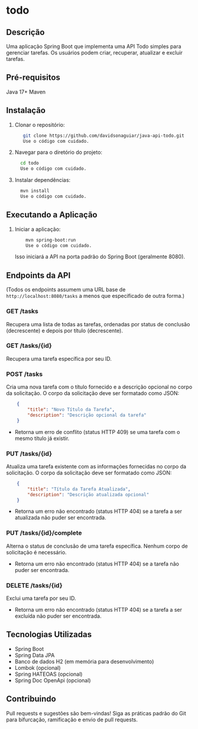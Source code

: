 # todo

## Descrição

Uma aplicação Spring Boot que implementa uma API Todo simples para gerenciar tarefas. Os usuários podem criar, recuperar, atualizar e excluir tarefas.

## Pré-requisitos

Java 17+
Maven

## Instalação

1. Clonar o repositório:

     ```bash
        git clone https://github.com/davidsonaguiar/java-api-todo.git
        Use o código com cuidado.
     ```

2. Navegar para o diretório do projeto:

    ```bash
      cd todo
      Use o código com cuidado.
   ```
3. Instalar dependências:

    ```bash
      mvn install
      Use o código com cuidado.
    ```             

## Executando a Aplicação

1. Iniciar a aplicação:

    ```bash
        mvn spring-boot:run
        Use o código com cuidado.
   ```

    Isso iniciará a API na porta padrão do Spring Boot (geralmente 8080).

## Endpoints da API

(Todos os endpoints assumem uma URL base de `http://localhost:8080/tasks` a menos que especificado de outra forma.)

### GET /tasks

Recupera uma lista de todas as tarefas, ordenadas por status de conclusão (decrescente) e depois por título (decrescente).

### GET /tasks/{id}

Recupera uma tarefa específica por seu ID.

### POST /tasks

Cria uma nova tarefa com o título fornecido e a descrição opcional no corpo da solicitação. O corpo da solicitação deve ser formatado como JSON:

```json
    {
        "title": "Novo Título da Tarefa",
        "description": "Descrição opcional da tarefa"
    }
```
* Retorna um erro de conflito (status HTTP 409) se uma tarefa com o mesmo título já existir.

### PUT /tasks/{id}

Atualiza uma tarefa existente com as informações fornecidas no corpo da solicitação. O corpo da solicitação deve ser formatado como JSON:

```json
    {
        "title": "Título da Tarefa Atualizada",
        "description": "Descrição atualizada opcional"
    }
```

* Retorna um erro não encontrado (status HTTP 404) se a tarefa a ser atualizada não puder ser encontrada.

### PUT /tasks/{id}/complete

Alterna o status de conclusão de uma tarefa específica. Nenhum corpo de solicitação é necessário.

* Retorna um erro não encontrado (status HTTP 404) se a tarefa não puder ser encontrada.

### DELETE /tasks/{id}

Exclui uma tarefa por seu ID.

* Retorna um erro não encontrado (status HTTP 404) se a tarefa a ser excluída não puder ser encontrada.

## Tecnologias Utilizadas

* Spring Boot
* Spring Data JPA
* Banco de dados H2 (em memória para desenvolvimento)
* Lombok (opcional)
* Spring HATEOAS (opcional)
* Spring Doc OpenApi (opcional)

## Contribuindo

Pull requests e sugestões são bem-vindas! Siga as práticas padrão do Git para bifurcação, ramificação e envio de pull requests.
